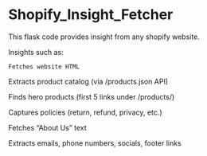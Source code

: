 # Shopify_Insight_Fetcher
This flask code provides insight from any shopify website. 

Insights such as:

    Fetches website HTML

  Extracts product catalog (via /products.json API)

  Finds hero products (first 5 links under /products/)

  Captures policies (return, refund, privacy, etc.)

  Fetches “About Us” text

  Extracts emails, phone numbers, socials, footer links
